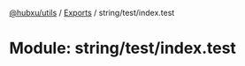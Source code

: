 [@hubxu/utils](../README.md) / [Exports](../modules.md) / string/test/index.test

# Module: string/test/index.test
